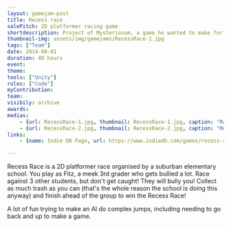 ```yaml
---
layout: gamejam-post
title: Recess race
salePitch: 2D platformer racing game
shortdescription: Project of Mysteriosum, a game he wanted to make for a while. My first multi-weeks game.
thumbnail-img: assets/img/gamejams/RecessRace-1.jpg
tags: ["Team"]
date: 2014-08-01
duration: 48 hours
event: 
theme: 
tools: ["Unity"]
roles: ["Code"]
myContribution: 
team: 
visibily: archive
awards: 
medias: 
    - {url: RecessRace-1.jpg, thumbnail: RecessRace-1.jpg, caption: "Running..."}
    - {url: RecessRace-2.jpg, thumbnail: RecessRace-2.jpg, caption: "More running"}
links: 
    - {name: Indie DB Page, url: https://www.indiedb.com/games/recess-race/}

---
```

Recess Race is a 2D platformer race organised by a suburban elementary school. You play as Fitz, a meek 3rd grader who gets bullied a lot. Race against 3 other students, but don't get caught! They will bully you! Collect as much trash as you can (that's the whole reason the school is doing this anyway) and finish ahead of the group to win the Recess Race!

A lot of fun trying to make an AI do complex jumps, including needing to go back and up to make a game.